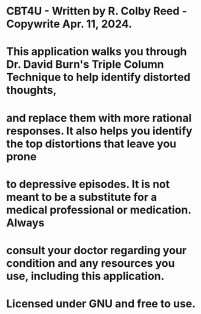 # CBT4U - Written by R. Colby Reed - Copywrite Apr. 11, 2024.
# This application walks you through Dr. David Burn's Triple Column Technique to help identify distorted thoughts,
# and replace them with more rational responses.  It also helps you identify the top distortions that leave you prone
# to depressive episodes.  It is not meant to be a substitute for a medical professional or medication.  Always
# consult your doctor regarding your condition and any resources you use, including this application.
# Licensed under GNU and free to use.
